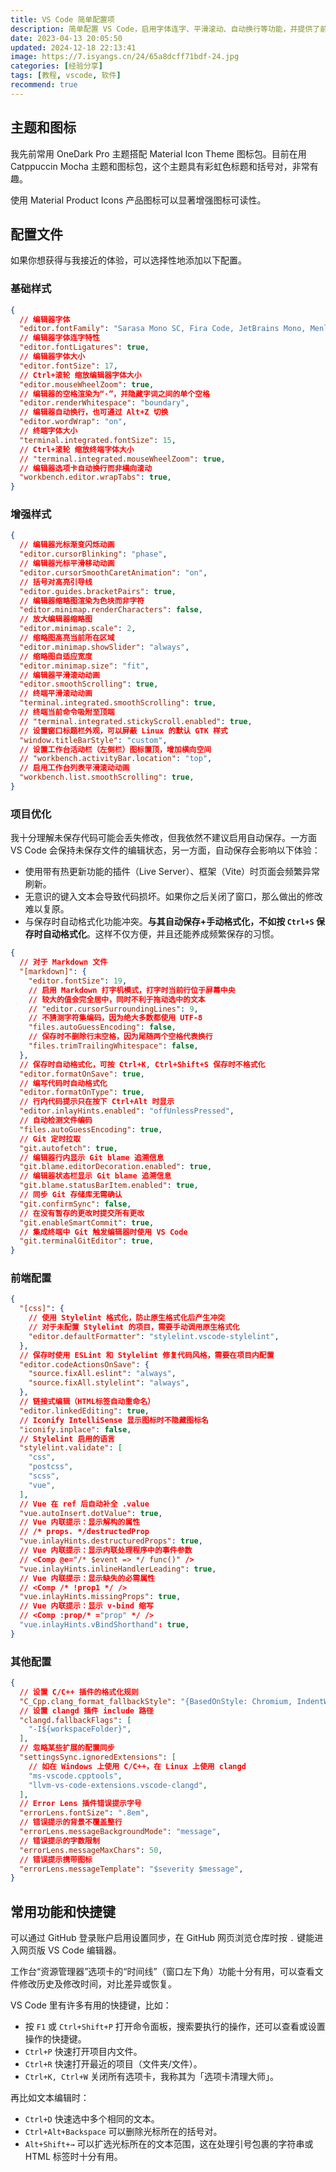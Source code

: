 ```yaml
---
title: VS Code 简单配置项
description: 简单配置 VS Code，启用字体连字、平滑滚动、自动换行等功能，并提供了前端实用配置和常用快捷键，提升编辑器体验。
date: 2023-04-13 20:05:50
updated: 2024-12-18 22:13:41
image: https://7.isyangs.cn/24/65a8dcff71bdf-24.jpg
categories: [经验分享]
tags: [教程, vscode, 软件]
recommend: true
---
```


## 主题和图标

我先前常用 OneDark Pro 主题搭配 Material Icon Theme 图标包。目前在用 Catppuccin Mocha 主题和图标包，这个主题具有彩虹色标题和括号对，非常有趣。

使用 Material Product Icons 产品图标可以显著增强图标可读性。

## 配置文件

如果你想获得与我接近的体验，可以选择性地添加以下配置。

### 基础样式

```json [%APPDATA%/Code/User/settings.json]
{
  // 编辑器字体
  "editor.fontFamily": "Sarasa Mono SC, Fira Code, JetBrains Mono, Menlo, Monaco, Consolas, 'monospace', system-ui, monospace, Symbols Nerd Font, FiraCode Nerd Font, JetBrainsMono Nerd Font, Hack Nerd Font",
  // 编辑器字体连字特性
  "editor.fontLigatures": true,
  // 编辑器字体大小
  "editor.fontSize": 17,
  // Ctrl+滚轮 缩放编辑器字体大小
  "editor.mouseWheelZoom": true,
  // 编辑器的空格渲染为“·”，并隐藏字词之间的单个空格
  "editor.renderWhitespace": "boundary",
  // 编辑器自动换行，也可通过 Alt+Z 切换
  "editor.wordWrap": "on",
  // 终端字体大小
  "terminal.integrated.fontSize": 15,
  // Ctrl+滚轮 缩放终端字体大小
  // "terminal.integrated.mouseWheelZoom": true,
  // 编辑器选项卡自动换行而非横向滚动
  "workbench.editor.wrapTabs": true,
}
```

### 增强样式

```json [%APPDATA%/Code/User/settings.json]
{
  // 编辑器光标渐变闪烁动画
  "editor.cursorBlinking": "phase",
  // 编辑器光标平滑移动动画
  "editor.cursorSmoothCaretAnimation": "on",
  // 括号对高亮引导线
  "editor.guides.bracketPairs": true,
  // 编辑器缩略图渲染为色块而非字符
  "editor.minimap.renderCharacters": false,
  // 放大编辑器缩略图
  "editor.minimap.scale": 2,
  // 缩略图高亮当前所在区域
  "editor.minimap.showSlider": "always",
  // 缩略图自适应宽度
  "editor.minimap.size": "fit",
  // 编辑器平滑滚动动画
  "editor.smoothScrolling": true,
  // 终端平滑滚动动画
  "terminal.integrated.smoothScrolling": true,
  // 终端当前命令吸附至顶端
  // "terminal.integrated.stickyScroll.enabled": true,
  // 设置窗口标题栏外观，可以屏蔽 Linux 的默认 GTK 样式
  "window.titleBarStyle": "custom",
  // 设置工作台活动栏（左侧栏）图标置顶，增加横向空间
  // "workbench.activityBar.location": "top",
  // 启用工作台列表平滑滚动动画
  "workbench.list.smoothScrolling": true,
}
```

### 项目优化

我十分理解未保存代码可能会丢失修改，但我依然不建议启用自动保存。一方面 VS Code 会保持未保存文件的编辑状态，另一方面，自动保存会影响以下体验：

- 使用带有热更新功能的插件（Live Server）、框架（Vite）时页面会频繁异常刷新。
- 无意识的键入文本会导致代码损坏。如果你之后关闭了窗口，那么做出的修改难以复原。
- 与保存时自动格式化功能冲突。**与其自动保存+手动格式化，不如按 `Ctrl+S` 保存时自动格式化**。这样不仅方便，并且还能养成频繁保存的习惯。

```json [%APPDATA%/Code/User/settings.json]
{
  // 对于 Markdown 文件
  "[markdown]": {
    "editor.fontSize": 19,
    // 启用 Markdown 打字机模式，打字时当前行位于屏幕中央
    // 较大的值会完全居中，同时不利于拖动选中的文本
    // "editor.cursorSurroundingLines": 9,
    // 不猜测字符集编码，因为绝大多数都使用 UTF-8
    "files.autoGuessEncoding": false,
    // 保存时不删除行末空格，因为尾随两个空格代表换行
    "files.trimTrailingWhitespace": false,
  },
  // 保存时自动格式化，可按 Ctrl+K, Ctrl+Shift+S 保存时不格式化
  "editor.formatOnSave": true,
  // 编写代码时自动格式化
  "editor.formatOnType": true,
  // 行内代码提示只在按下 Ctrl+Alt 时显示
  "editor.inlayHints.enabled": "offUnlessPressed",
  // 自动检测文件编码
  "files.autoGuessEncoding": true,
  // Git 定时拉取
  "git.autofetch": true,
  // 编辑器行内显示 Git blame 追溯信息
  "git.blame.editorDecoration.enabled": true,
  // 编辑器状态栏显示 Git blame 追溯信息
  "git.blame.statusBarItem.enabled": true,
  // 同步 Git 存储库无需确认
  "git.confirmSync": false,
  // 在没有暂存的更改时提交所有更改
  "git.enableSmartCommit": true,
  // 集成终端中 Git 触发编辑器时使用 VS Code
  "git.terminalGitEditor": true,
}
```

### 前端配置

```json [%APPDATA%/Code/User/settings.json]
{
  "[css]": {
    // 使用 Stylelint 格式化，防止原生格式化后产生冲突
    // 对于未配置 Stylelint 的项目，需要手动调用原生格式化
    "editor.defaultFormatter": "stylelint.vscode-stylelint",
  },
  // 保存时使用 ESLint 和 Stylelint 修复代码风格，需要在项目内配置
  "editor.codeActionsOnSave": {
    "source.fixAll.eslint": "always",
    "source.fixAll.stylelint": "always",
  },
  // 链接式编辑（HTML标签自动重命名）
  "editor.linkedEditing": true,
  // Iconify IntelliSense 显示图标时不隐藏图标名
  "iconify.inplace": false,
  // Stylelint 启用的语言
  "stylelint.validate": [
    "css",
    "postcss",
    "scss",
    "vue",
  ],
  // Vue 在 ref 后自动补全 .value
  "vue.autoInsert.dotValue": true,
  // Vue 内联提示：显示解构的属性
  // /* props. */destructedProp
  "vue.inlayHints.destructuredProps": true,
  // Vue 内联提示：显示内联处理程序中的事件参数
  // <Comp @e="/* $event => */ func()" />
  "vue.inlayHints.inlineHandlerLeading": true,
  // Vue 内联提示：显示缺失的必需属性
  // <Comp /* !prop1 */ />
  "vue.inlayHints.missingProps": true,
  // Vue 内联提示：显示 v-bind 缩写
  // <Comp :prop/* ="prop" */ />
  "vue.inlayHints.vBindShorthand": true,
}
```

### 其他配置

```json [%APPDATA%/Code/User/settings.json]
{
  // 设置 C/C++ 插件的格式化规则
  "C_Cpp.clang_format_fallbackStyle": "{BasedOnStyle: Chromium, IndentWidth: 4}",
  // 设置 clangd 插件 include 路径
  "clangd.fallbackFlags": [
    "-I${workspaceFolder}",
  ],
  // 忽略某些扩展的配置同步
  "settingsSync.ignoredExtensions": [
    // 如在 Windows 上使用 C/C++，在 Linux 上使用 clangd
    "ms-vscode.cpptools",
    "llvm-vs-code-extensions.vscode-clangd",
  ],
  // Error Lens 插件错误提示字号
  "errorLens.fontSize": ".8em",
  // 错误提示的背景不覆盖整行
  "errorLens.messageBackgroundMode": "message",
  // 错误提示的字数限制
  "errorLens.messageMaxChars": 50,
  // 错误提示携带图标
  "errorLens.messageTemplate": "$severity $message",
}
```

## 常用功能和快捷键

可以通过 GitHub 登录账户启用设置同步，在 GitHub 网页浏览仓库时按 `.` 键能进入网页版 VS Code 编辑器。

工作台“资源管理器”选项卡的“时间线”（窗口左下角）功能十分有用，可以查看文件修改历史及修改时间，对比差异或恢复。

VS Code 里有许多有用的快捷键，比如：

- 按 `F1` 或 `Ctrl+Shift+P` 打开命令面板，搜索要执行的操作，还可以查看或设置操作的快捷键。
- `Ctrl+P` 快速打开项目内文件。
- `Ctrl+R` 快速打开最近的项目（文件夹/文件）。
- `Ctrl+K, Ctrl+W` 关闭所有选项卡，我称其为「选项卡清理大师」。

再比如文本编辑时：

- `Ctrl+D` 快速选中多个相同的文本。
- `Ctrl+Alt+Backspace` 可以删除光标所在的括号对。
- `Alt+Shift+→` 可以扩选光标所在的文本范围，这在处理引号包裹的字符串或 HTML 标签时十分有用。

